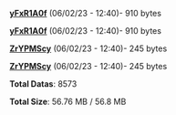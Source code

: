 [**yFxR1A0f**](/data/yFxR1A0f.txt) (06/02/23 - 12:40)- 910 bytes

[**yFxR1A0f**](/data/yFxR1A0f.txt) (06/02/23 - 12:40)- 910 bytes

[**ZrYPMScy**](/data/ZrYPMScy.txt) (06/02/23 - 12:40)- 245 bytes

[**ZrYPMScy**](/data/ZrYPMScy.txt) (06/02/23 - 12:40)- 245 bytes

**Total Datas**: 8573

**Total Size**: 56.76 MB / 56.8 MB